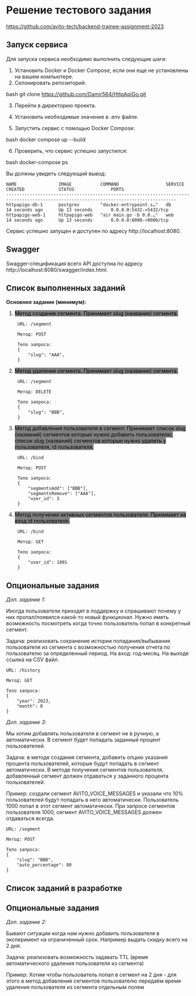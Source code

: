 # Решение тестового задания

<a>https://github.com/avito-tech/backend-trainee-assignment-2023</a>

## Запуск сервиса

Для запуска сервиса необходимо выполнить следующие шаги:

1. Установить Docker и Docker Compose, если они еще не установлены на вашем компьютере.
2. Склонировать репозиторий:

bash
git clone https://github.com/Damir564/HttpApiGo.git


3. Перейти в директорию проекта.


4. Установить необходимые значение в .env файле.


5. Запустить сервис с помощью Docker Compose:

bash
docker compose up --build


6. Проверить, что сервис успешно запустился:

bash
docker-compose ps


Вы должны увидеть следующий вывод:


    NAME                IMAGE           COMMAND                  SERVICE    CREATED             STATUS              PORTS
    ---------------------------------------------------------------------------------------------------------------------------------------
    httpapigo-db-1      postgres        "docker-entrypoint.s…"   db         14 seconds ago      Up 13 seconds       0.0.0.0:5432->5432/tcp       
    httpapigo-web-1     httpapigo-web   "air main.go -b 0.0.…"   web        14 seconds ago      Up 13 seconds       0.0.0.0:8080->8080/tcp  


Сервис успешно запущен и доступен по адресу http://localhost:8080.

## Swagger

Swagger-спецификация всего API доступна по адресу http://localhost:8080/swagger/index.html.

## Список выполненных заданий

**Основное задание (минимум):**

1. <mark style="background-color: grey">Метод создания сегмента. Принимает slug (название) сегмента.</mark> 
        
        URL: /segment

        Метод: POST

        Тело запроса:
        {
            "slug": "AAA",
        }

2. <mark style="background-color: grey">Метод удаления сегмента. Принимает slug (название) сегмента.</mark>

        URL: /segment

        Метод: DELETE

        Тело запроса:
        {
            "slug": "BBB",
        }

3. <mark style="background-color: grey">Метод добавления пользователя в сегмент. Принимает список slug (названий) сегментов которые нужно добавить пользователю, список slug (названий) сегментов которые нужно удалить у пользователя, id пользователя.</mark>

        URL: /bind

        Метод: POST

        Тело запроса:
        {
            "segmentsAdd": ["BBB"],
            "segmentsRemove": ["AAA"],
            "user_id": 3
        }

4. <mark style="background-color: grey">Метод получения активных сегментов пользователя. Принимает на вход id пользователя.</mark>

        URL: /bind

        Метод: GET

        Тело запроса:
        {
            "user_id": 1001
        }

## Опциональные задания

*Доп. задание 1:*

Иногда пользователи приходят в поддержку и спрашивают почему у них пропал/появился какой-то новый функционал. Нужно иметь возможность посмотреть когда точно пользователь попал в конкретный сегмент. 

Задача: реализовать сохранение истории попадания/выбывания пользователя из сегмента с возможностью получения отчета по пользователю за определенный период. На вход: год-месяц. На выходе ссылка на CSV файл.

    URL: /history

    Метод: GET

    Тело запроса:
    {
        "year": 2023,
        "month": 8
    }

*Доп. задание 3:*

Мы хотим добавлять пользователя в сегмент не в ручную, а автоматически. В сегмент будет попадать заданный процент пользователей.

Задача: в методе создания сегмента, добавить опцию указания процента пользователей, которые будут попадать в сегмент автоматически. В методе получения сегментов пользователя, добавленный сегмент должен отдаваться у заданного процента пользователей.

Пример: создали сегмент AVITO_VOICE_MESSAGES и указали что 10% пользователей будут попадать в него автоматически. Пользователь 1000 попал в этот сегмент автоматически. При запросе сегментов пользователя 1000, сегмент AVITO_VOICE_MESSAGES должен отдаваться всегда.

    URL: /segment

    Метод: POST

    Тело запроса:
    {
        "slug": "BBB",
        "auto_percentage": 80
    }

## Список заданий в разработке

## Опциональные задания

*Доп. задание 2:*

Бывают ситуации когда нам нужно добавить пользователя в эксперимент на ограниченный срок. Например выдать скидку всего на 2 дня. 

Задача: реализовать возможность задавать TTL (время автоматического удаления пользователя из сегмента)

Пример: Хотим чтобы пользователь попал в сегмент на 2 дня - для этого в метод добавления сегментов пользователю передаём время удаления пользователя из сегмента отдельным полем
